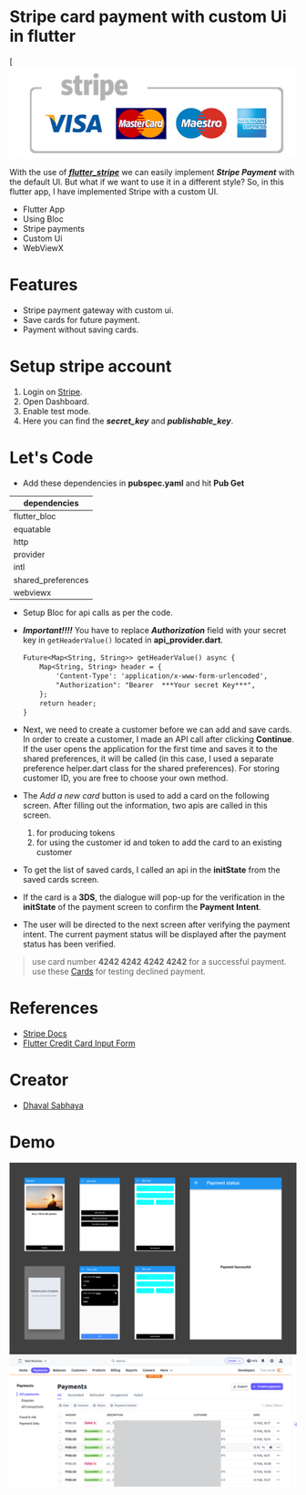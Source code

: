 # Stripe card payment with custom Ui in flutter

[![stripe](https://github.com/dhavalsabhaya1/FlutterStripePayment/blob/main/stripe-payment-with-custom-ui-main/screenshot/stripe_logo.png "stripe")

With the use of ***[flutter_stripe](https://pub.dev/packages/flutter_stripe)*** we can easily implement ***Stripe Payment***  with the default UI. But what if we want to use it in a different style? So, in this flutter app, I have implemented Stripe with a custom UI.

- Flutter App
- Using Bloc
- Stripe payments
- Custom Ui
- WebViewX


# Features
- Stripe payment gateway with custom ui.
- Save cards for future payment.
- Payment without saving cards.


# Setup stripe account
1. Login on [Stripe](https://stripe.com/in"Stripe").
2. Open Dashboard.
3. Enable test mode.
4. Here you can find the ***secret_key*** and ***publishable_key***.


# Let's Code
- Add these dependencies in **pubspec.yaml** and hit **Pub Get**

|     dependencies      |
|-----------------------|
|     flutter_bloc      |
|       equatable       |
|         http          |
|       provider        |
|         intl          |
|  shared_preferences   |
|       webviewx        |

- Setup Bloc for api calls as per the code.
- ***Important!!!!***  You have to replace ***Authorization*** field with your secret key in ```getHeaderValue()``` located in **api_provider.dart**.
    ```
    Future<Map<String, String>> getHeaderValue() async {
        Map<String, String> header = {
            'Content-Type': 'application/x-www-form-urlencoded',
            "Authorization": "Bearer  ***Your secret Key***",
        };
        return header;
    }
    ```
  
- Next, we need to create a customer before we can add and save cards. In order to create a customer, I made an API call after clicking **Continue**. If the user opens the application for the first time and saves it to the shared preferences, it will be called (in this case, I used a separate preference helper.dart class for the shared preferences). For storing customer ID, you are free to choose your own method.
- The *Add a new card* button is used to add a card on the following screen. After filling out the information, two apis are called in this screen.
  1. for producing tokens
  2. for using the customer id and token to add the card to an existing customer
- To get the list of saved cards, I called an api in the **initState** from the saved cards screen.
- If the card is a **3DS**, the dialogue will pop-up for the verification in the **initState** of the payment screen to confirm the **Payment Intent**.
- The user will be directed to the next screen after verifying the payment intent. The current payment status will be displayed after the payment status has been verified.

> use card number **4242 4242 4242 4242** for a successful payment.
> use these [Cards](https://stripe.com/docs/testing?testing-method=card-numbers#declined-payments"Cardss") for testing declined payment.

# References
- [Stripe Docs](https://stripe.com/docs"StripeDocs")
- [Flutter Credit Card Input Form](https://itnext.io/flutter-credit-card-input-form-1a1e0b1ec040"CreditCard")

# Creator
- [Dhaval Sabhaya](https://github.com/dhavalsabhaya1"Dhaval")

# Demo

[![Image](https://github.com/dhavalsabhaya1/FlutterStripePayment/blob/main/stripe-payment-with-custom-ui-main/screenshot/app_demo.png "Image")](https://bitbucket.org/rutu31/stripe_payment_with_custom_ui/raw/23fc0b79acf2c3987d3e592d4934b0ce07ddcb65/screenshot/app_demo.png "Image")
[![image2](https://github.com/dhavalsabhaya1/FlutterStripePayment/blob/main/stripe-payment-with-custom-ui-main/screenshot/stripe_payment.png "image2")](https://github.com/dhavalsabhaya1/FlutterStripePayment/blob/main/stripe-payment-with-custom-ui-main/screenshot/stripe_payment.png "image2")
